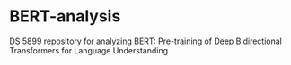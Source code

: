 # BERT-analysis
DS 5899 repository for analyzing BERT: Pre-training of Deep Bidirectional Transformers for Language Understanding
